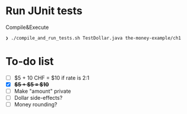 # Run JUnit tests
Compile&Execute
```
❯ ./compile_and_run_tests.sh TestDollar.java the-money-example/ch1
```

# To-do list
- [ ] $5 + 10 CHF = $10 if rate is 2:1
- [x] **~~$5 + $5 = $10~~**
- [ ] Make "amount" private
- [ ] Dollar side-effects?
- [ ] Money rounding?